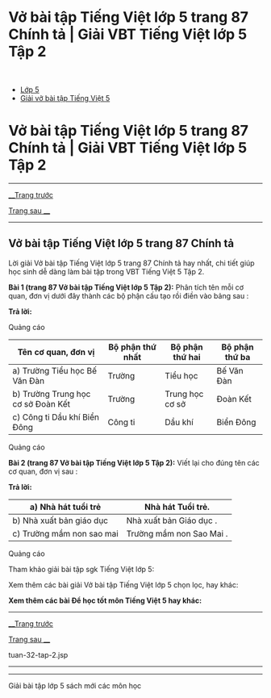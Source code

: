 # Vở bài tập Tiếng Việt lớp 5 trang 87 Chính tả | Giải VBT Tiếng Việt lớp 5 Tập 2

﻿

  * [Lớp 5](https://vietjack.com/series/lop-5.jsp)
  * [Giải vở bài tập Tiếng Việt 5](https://vietjack.com/giai-vo-bai-tap-tieng-viet-5/index.jsp)



# Vở bài tập Tiếng Việt lớp 5 trang 87 Chính tả | Giải VBT Tiếng Việt lớp 5 Tập 2

* * *

[__Trang trước](https://vietjack.com/giai-vo-bai-tap-tieng-viet-5/tuan-32-tap-2.jsp)

[Trang sau __](https://vietjack.com/giai-vo-bai-tap-tieng-viet-5/tuan-32-tap-2.jsp)

* * *

## Vở bài tập Tiếng Việt lớp 5 trang 87 Chính tả

Lời giải Vở bài tập Tiếng Việt lớp 5 trang 87 Chính tả hay nhất, chi tiết giúp học sinh dễ dàng làm bài tập trong VBT Tiếng Việt 5 Tập 2.

**Bài 1 (trang 87 Vở bài tập Tiếng Việt lớp 5 Tập 2):** Phân tích tên mỗi cơ quan, đơn vị dưới đây thành các bộ phận cấu tạo rồi điền vào bảng sau :

**Trả lời:**

Quảng cáo

Tên cơ quan, đơn vị | Bộ phận thứ nhất | Bộ phận thứ hai | Bộ phận thứ ba  
---|---|---|---  
a) Trường Tiểu học Bế Văn Đàn | Trường | Tiểu học | Bế Văn Đàn  
b) Trường Trung học cơ sở Đoàn Kết | Trường | Trung học cơ sở | Đoàn Kết  
c) Công ti Dầu khí Biển Đông | Công ti | Dầu khí | Biển Đông  
  
Quảng cáo

**Bài 2 (trang 87 Vở bài tập Tiếng Việt lớp 5 Tập 2):** Viết lại cho đúng tên các cơ quan, đơn vị sau :

**Trả lời:**

a) Nhà hát tuổi trẻ |  Nhà hát Tuổi trẻ.   
---|---  
b) Nhà xuất bản giáo dục | Nhà xuất bản Giáo dục .  
c) Trường mầm non sao mai | Trường mầm non Sao Mai .  
  
Quảng cáo

Tham khảo giải bài tập sgk Tiếng Việt lớp 5:

Xem thêm các bài giải Vở bài tập Tiếng Việt lớp 5 chọn lọc, hay khác:

**Xem thêm các bài Để học tốt môn Tiếng Việt 5 hay khác:**

* * *

[__Trang trước](https://vietjack.com/giai-vo-bai-tap-tieng-viet-5/tuan-32-tap-2.jsp)

[Trang sau __](https://vietjack.com/giai-vo-bai-tap-tieng-viet-5/tuan-32-tap-2.jsp)

tuan-32-tap-2.jsp

* * *

* * *

Giải bài tập lớp 5 sách mới các môn học
